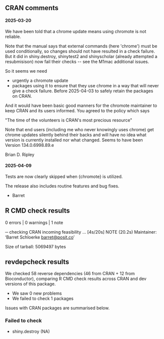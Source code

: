 ## CRAN comments

#### 2025-03-20

We have been told that a chrome update means using chromote is not reliable.

Note that the manual says that external commands (here 'chrome') must be
used conditionally, so changes should not have resulted in a check
failure.  But it did in shiny.destroy, shinytest2 and shinyscholar
(already attempted a resubmisison) now fail their checks -- see the
M1mac additional issues.

So it seems we need

- urgently a chromote update
- packages using it to ensure that they use chrome in a way that will
never give a check failure.  Before 2025-04-03 to safely retain the
packages on CRAN.

And it would have been basic good manners for the chromote maintainer to
keep CRAN and its users informed.  You agreed to the policy which says

"The time of the volunteers is CRAN's most precious resource"

Note that end users (including me who never knowingly uses chrome) get
chrome updates silently behind their backs and will have no idea what
version is currently installed nor what changed.  Seems to have been
Version 134.0.6998.89.e

Brian D. Ripley

#### 2025-04-09

Tests are now clearly skipped when {chromote} is utilized.

The release also includes routine features and bug fixes.

- Barret


## R CMD check results

0 errors | 0 warnings | 1 note

─  checking CRAN incoming feasibility ... [4s/20s] NOTE (20.2s)
   Maintainer: ‘Barret Schloerke <barret@posit.co>’

   Size of tarball: 5069497 bytes

## revdepcheck results

We checked 58 reverse dependencies (46 from CRAN + 12 from Bioconductor), comparing R CMD check results across CRAN and dev versions of this package.

 * We saw 0 new problems
 * We failed to check 1 packages

Issues with CRAN packages are summarised below.

### Failed to check

* shiny.destroy (NA)
